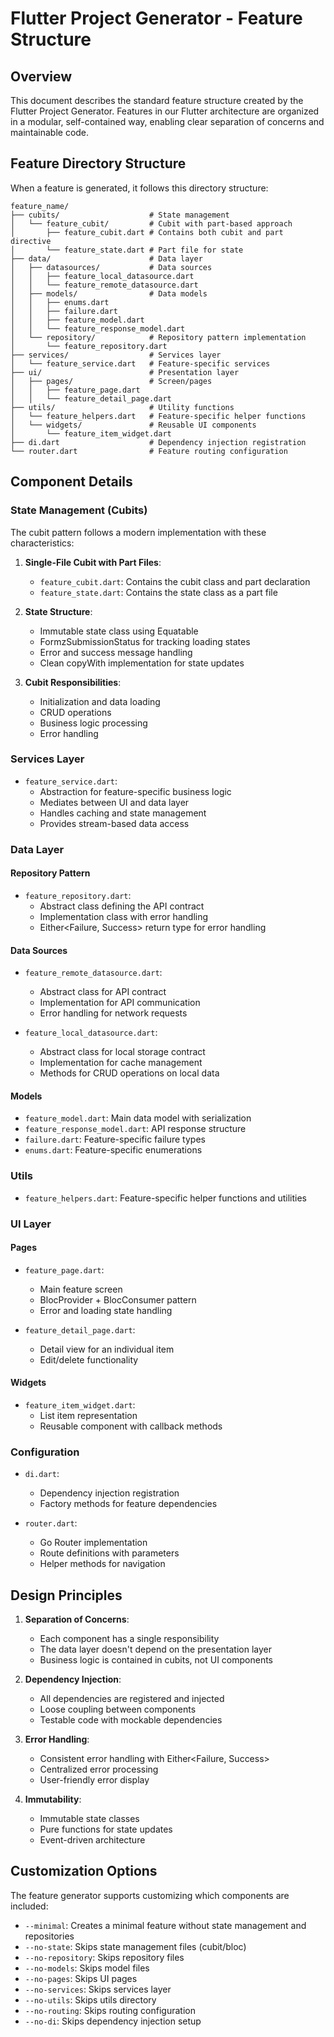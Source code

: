 # Flutter Project Generator - Feature Structure

## Overview

This document describes the standard feature structure created by the Flutter Project Generator. Features in our Flutter architecture are organized in a modular, self-contained way, enabling clear separation of concerns and maintainable code.

## Feature Directory Structure

When a feature is generated, it follows this directory structure:

```
feature_name/
├── cubits/                    # State management
│   └── feature_cubit/         # Cubit with part-based approach
│       ├── feature_cubit.dart # Contains both cubit and part directive
│       └── feature_state.dart # Part file for state
├── data/                      # Data layer
│   ├── datasources/           # Data sources
│   │   ├── feature_local_datasource.dart
│   │   └── feature_remote_datasource.dart
│   ├── models/                # Data models
│   │   ├── enums.dart
│   │   ├── failure.dart
│   │   ├── feature_model.dart
│   │   └── feature_response_model.dart
│   └── repository/            # Repository pattern implementation
│       └── feature_repository.dart
├── services/                  # Services layer
│   └── feature_service.dart   # Feature-specific services
├── ui/                        # Presentation layer
│   ├── pages/                 # Screen/pages
│   │   ├── feature_page.dart
│   │   └── feature_detail_page.dart
├── utils/                     # Utility functions
│   └── feature_helpers.dart   # Feature-specific helper functions
│   └── widgets/               # Reusable UI components
│       └── feature_item_widget.dart
├── di.dart                    # Dependency injection registration
└── router.dart                # Feature routing configuration
```

## Component Details

### State Management (Cubits)

The cubit pattern follows a modern implementation with these characteristics:

1. **Single-File Cubit with Part Files**:
   - `feature_cubit.dart`: Contains the cubit class and part declaration
   - `feature_state.dart`: Contains the state class as a part file

2. **State Structure**:
   - Immutable state class using Equatable
   - FormzSubmissionStatus for tracking loading states
   - Error and success message handling
   - Clean copyWith implementation for state updates

3. **Cubit Responsibilities**:
   - Initialization and data loading
   - CRUD operations
   - Business logic processing
   - Error handling

### Services Layer

- `feature_service.dart`:
  - Abstraction for feature-specific business logic
  - Mediates between UI and data layer
  - Handles caching and state management
  - Provides stream-based data access

### Data Layer

#### Repository Pattern
- `feature_repository.dart`:
  - Abstract class defining the API contract
  - Implementation class with error handling
  - Either<Failure, Success> return type for error handling

#### Data Sources
- `feature_remote_datasource.dart`:
  - Abstract class for API contract
  - Implementation for API communication
  - Error handling for network requests

- `feature_local_datasource.dart`:
  - Abstract class for local storage contract
  - Implementation for cache management
  - Methods for CRUD operations on local data

#### Models
- `feature_model.dart`: Main data model with serialization
- `feature_response_model.dart`: API response structure
- `failure.dart`: Feature-specific failure types
- `enums.dart`: Feature-specific enumerations

### Utils
- `feature_helpers.dart`: Feature-specific helper functions and utilities

### UI Layer

#### Pages
- `feature_page.dart`:
  - Main feature screen
  - BlocProvider + BlocConsumer pattern
  - Error and loading state handling

- `feature_detail_page.dart`:
  - Detail view for an individual item
  - Edit/delete functionality

#### Widgets
- `feature_item_widget.dart`:
  - List item representation
  - Reusable component with callback methods

### Configuration

- `di.dart`:
  - Dependency injection registration
  - Factory methods for feature dependencies

- `router.dart`:
  - Go Router implementation
  - Route definitions with parameters
  - Helper methods for navigation

## Design Principles

1. **Separation of Concerns**:
   - Each component has a single responsibility
   - The data layer doesn't depend on the presentation layer
   - Business logic is contained in cubits, not UI components

2. **Dependency Injection**:
   - All dependencies are registered and injected
   - Loose coupling between components
   - Testable code with mockable dependencies

3. **Error Handling**:
   - Consistent error handling with Either<Failure, Success>
   - Centralized error processing
   - User-friendly error display

4. **Immutability**:
   - Immutable state classes
   - Pure functions for state updates
   - Event-driven architecture

## Customization Options

The feature generator supports customizing which components are included:

- `--minimal`: Creates a minimal feature without state management and repositories
- `--no-state`: Skips state management files (cubit/bloc)
- `--no-repository`: Skips repository files
- `--no-models`: Skips model files
- `--no-pages`: Skips UI pages
- `--no-services`: Skips services layer
- `--no-utils`: Skips utils directory
- `--no-routing`: Skips routing configuration
- `--no-di`: Skips dependency injection setup
